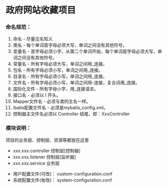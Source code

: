 # 政府网站收藏项目

### 命名规范：
1.  命名 - 尽量见名知义
2.  类名 - 每个单词首字母必须大写，单词之间没有其他符号。
3.  变量名 - 首字母必须小字，从第二个单词开始，每个单词首字母必须大写，单词之间没有其他符号。
4.  常量名 - 所有字母必须大写，单词之间用_连接。
5.  包名 - 所有字母必须小写，单词之间用_连接。
6.  目录名 - 所有字母必须小写，单词之间用_连接。
7.  文件名 - 所有字母必须小写，单词之间用-连接，复合词用_连接。
8.  国际化文件 - 所有字母小字，用_连接语言。
9.  接口名 - 必须以 I 开头。
10. Mapper文件名 - 必须与类的主名一样。
11. ibatis配置文件名 - 必须是mybatis_config.xml。
12. 控制器主文件名必须以 Controller 结尾，即：XxxController

### 模块说明：
项目的业务层、控制层、资源等都放在这里

* xxx.xxx.controller 控制层[控制器]
* xxx.xxx.listener 控制层[监听器]
* xxx.xxx.service 业务层

- 用户配置文件(可改)： custom-configuration.conf
- 系统配置文件(匆改)： system-configuration.conf


